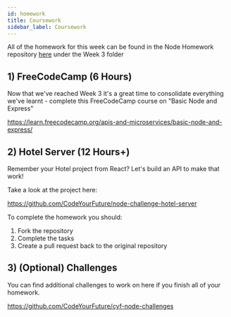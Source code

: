```yaml
---
id: homework
title: Coursework
sidebar_label: Coursework
---
```


All of the homework for this week can be found in the Node Homework repository [here](https://github.com/CodeYourFuture/NodeJS-Homework) under the Week 3 folder

## 1) FreeCodeCamp (6 Hours)

Now that we've reached Week 3 it's a great time to consolidate everything we've learnt - complete this FreeCodeCamp course on "Basic Node and Express"

https://learn.freecodecamp.org/apis-and-microservices/basic-node-and-express/

## 2) Hotel Server (12 Hours+)

Remember your Hotel project from React? Let's build an API to make that work!

Take a look at the project here:

https://github.com/CodeYourFuture/node-challenge-hotel-server

To complete the homework you should:

1. Fork the repository
2. Complete the tasks
3. Create a pull request back to the original repository

## 3) (Optional) Challenges

You can find additional challenges to work on here if you finish all of your homework.

https://github.com/CodeYourFuture/cyf-node-challenges
